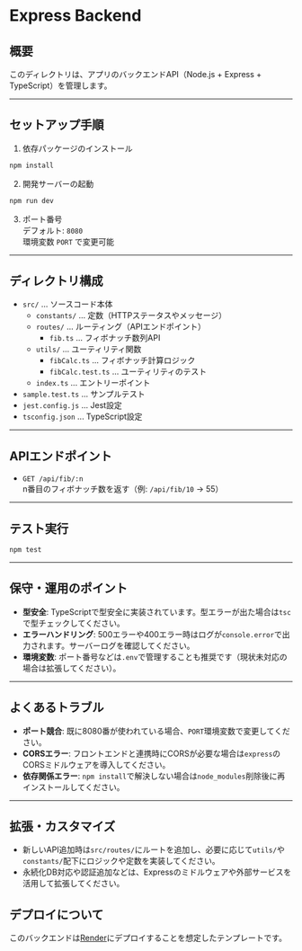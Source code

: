 # Express Backend

## 概要

このディレクトリは、アプリのバックエンドAPI（Node.js + Express + TypeScript）を管理します。

---

## セットアップ手順

1. 依存パッケージのインストール

```bash
npm install
```

2. 開発サーバーの起動

```bash
npm run dev
```

3. ポート番号  
デフォルト: `8080`  
環境変数 `PORT` で変更可能

---

## ディレクトリ構成

- `src/` ... ソースコード本体
  - `constants/` ... 定数（HTTPステータスやメッセージ）
  - `routes/` ... ルーティング（APIエンドポイント）
    - `fib.ts` ... フィボナッチ数列API
  - `utils/` ... ユーティリティ関数
    - `fibCalc.ts` ... フィボナッチ計算ロジック
    - `fibCalc.test.ts` ... ユーティリティのテスト
  - `index.ts` ... エントリーポイント
- `sample.test.ts` ... サンプルテスト
- `jest.config.js` ... Jest設定
- `tsconfig.json` ... TypeScript設定

---

## APIエンドポイント

- `GET /api/fib/:n`  
  n番目のフィボナッチ数を返す（例: `/api/fib/10` → 55）

---

## テスト実行

```bash
npm test
```

---

## 保守・運用のポイント

- **型安全**: TypeScriptで型安全に実装されています。型エラーが出た場合は`tsc`で型チェックしてください。
- **エラーハンドリング**: 500エラーや400エラー時はログが`console.error`で出力されます。サーバーログを確認してください。
- **環境変数**: ポート番号などは`.env`で管理することも推奨です（現状未対応の場合は拡張してください）。

---

## よくあるトラブル

- **ポート競合**: 既に8080番が使われている場合、`PORT`環境変数で変更してください。
- **CORSエラー**: フロントエンドと連携時にCORSが必要な場合は`express`のCORSミドルウェアを導入してください。
- **依存関係エラー**: `npm install`で解決しない場合は`node_modules`削除後に再インストールしてください。

---

## 拡張・カスタマイズ

- 新しいAPI追加時は`src/routes/`にルートを追加し、必要に応じて`utils/`や`constants/`配下にロジックや定数を実装してください。
- 永続化DB対応や認証追加などは、Expressのミドルウェアや外部サービスを活用して拡張してください。

## デプロイについて
このバックエンドは[Render](https://render.com/)にデプロイすることを想定したテンプレートです。
